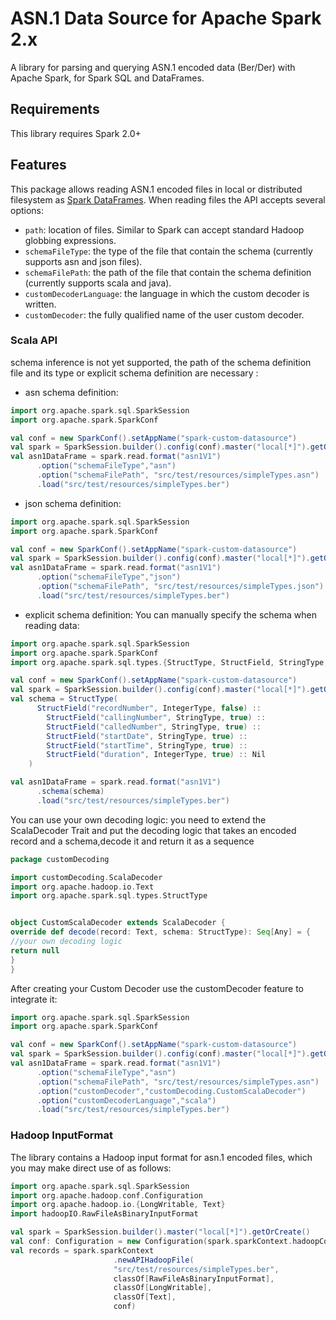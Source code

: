 # ASN.1 Data Source for Apache Spark 2.x
A library for parsing and querying ASN.1 encoded data (Ber/Der) with Apache Spark, for Spark SQL and DataFrames.
## Requirements

This library requires Spark 2.0+

## Features
This package allows reading ASN.1 encoded files in local or distributed filesystem as [Spark DataFrames](https://spark.apache.org/docs/latest/sql-programming-guide.html).
When reading files the API accepts several options:
* `path`: location of files. Similar to Spark can accept standard Hadoop globbing expressions.
* `schemaFileType`: the type of the file that contain the schema (currently supports asn and json files).
* `schemaFilePath`: the path of the file that contain the schema definition (currently supports scala and java).
* `customDecoderLanguage`: the language in which the custom decoder is written.
* `customDecoder`: the fully qualified name of the user custom decoder.


### Scala API

schema inference is not yet supported, the path of the schema definition file and its type or explicit schema definition are necessary :

* asn schema definition:
```scala
import org.apache.spark.sql.SparkSession
import org.apache.spark.SparkConf

val conf = new SparkConf().setAppName("spark-custom-datasource")
val spark = SparkSession.builder().config(conf).master("local[*]").getOrCreate()
val asn1DataFrame = spark.read.format("asn1V1")
      .option("schemaFileType","asn")
      .option("schemaFilePath", "src/test/resources/simpleTypes.asn")
      .load("src/test/resources/simpleTypes.ber")
```

* json schema definition:
```scala
import org.apache.spark.sql.SparkSession
import org.apache.spark.SparkConf

val conf = new SparkConf().setAppName("spark-custom-datasource")
val spark = SparkSession.builder().config(conf).master("local[*]").getOrCreate()
val asn1DataFrame = spark.read.format("asn1V1")
      .option("schemaFileType","json")
      .option("schemaFilePath", "src/test/resources/simpleTypes.json")
      .load("src/test/resources/simpleTypes.ber")
```

* explicit schema definition:
You can manually specify the schema when reading data:
```scala
import org.apache.spark.sql.SparkSession
import org.apache.spark.SparkConf
import org.apache.spark.sql.types.{StructType, StructField, StringType, IntegerType}

val conf = new SparkConf().setAppName("spark-custom-datasource")
val spark = SparkSession.builder().config(conf).master("local[*]").getOrCreate()
val schema = StructType(
      StructField("recordNumber", IntegerType, false) ::
        StructField("callingNumber", StringType, true) ::
        StructField("calledNumber", StringType, true) ::
        StructField("startDate", StringType, true) ::
        StructField("startTime", StringType, true) ::
        StructField("duration", IntegerType, true) :: Nil
    )

val asn1DataFrame = spark.read.format("asn1V1")
      .schema(schema)
      .load("src/test/resources/simpleTypes.ber")
```

You can use your own decoding logic:
you need to extend the ScalaDecoder Trait and put the decoding logic that takes an encoded record and a schema,decode it and return it as a sequence
```scala
package customDecoding

import customDecoding.ScalaDecoder
import org.apache.hadoop.io.Text
import org.apache.spark.sql.types.StructType


object CustomScalaDecoder extends ScalaDecoder {
override def decode(record: Text, schema: StructType): Seq[Any] = {
//your own decoding logic
return null
}
}
```
After creating your Custom Decoder use the customDecoder feature to integrate it:
```scala
import org.apache.spark.sql.SparkSession
import org.apache.spark.SparkConf

val conf = new SparkConf().setAppName("spark-custom-datasource")
val spark = SparkSession.builder().config(conf).master("local[*]").getOrCreate()
val asn1DataFrame = spark.read.format("asn1V1")
      .option("schemaFileType","asn")
      .option("schemaFilePath", "src/test/resources/simpleTypes.asn")
      .option("customDecoder","customDecoding.CustomScalaDecoder")
      .option("customDecoderLanguage","scala")
      .load("src/test/resources/simpleTypes.ber")
```

### Hadoop InputFormat

The library contains a Hadoop input format for asn.1 encoded files,
which you may make direct use of as follows:

```scala
import org.apache.spark.sql.SparkSession
import org.apache.hadoop.conf.Configuration
import org.apache.hadoop.io.{LongWritable, Text}
import hadoopIO.RawFileAsBinaryInputFormat

val spark = SparkSession.builder().master("local[*]").getOrCreate()
val conf: Configuration = new Configuration(spark.sparkContext.hadoopConfiguration)
val records = spark.sparkContext
                       .newAPIHadoopFile(
                       "src/test/resources/simpleTypes.ber", 
                       classOf[RawFileAsBinaryInputFormat], 
                       classOf[LongWritable], 
                       classOf[Text], 
                       conf)
```